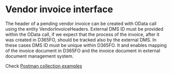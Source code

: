 # **Vendor invoice interface**

The header of a pending vendor invoice can be created with OData call using the entity VendorInvoiceHeaders. External DMS ID must be provided within the OData call, if we expect that the process of the invoice, after it was created in D365FO, should be tracked also by the external DMS. In these cases DMS ID must be unique within D365FO. It and enables mapping of the invoice document in D365FO and the invoice document in external document management system.

Check [Postman collection examples](https://documenter.getpostman.com/view/11980146/2sA3Qv7Vjc)